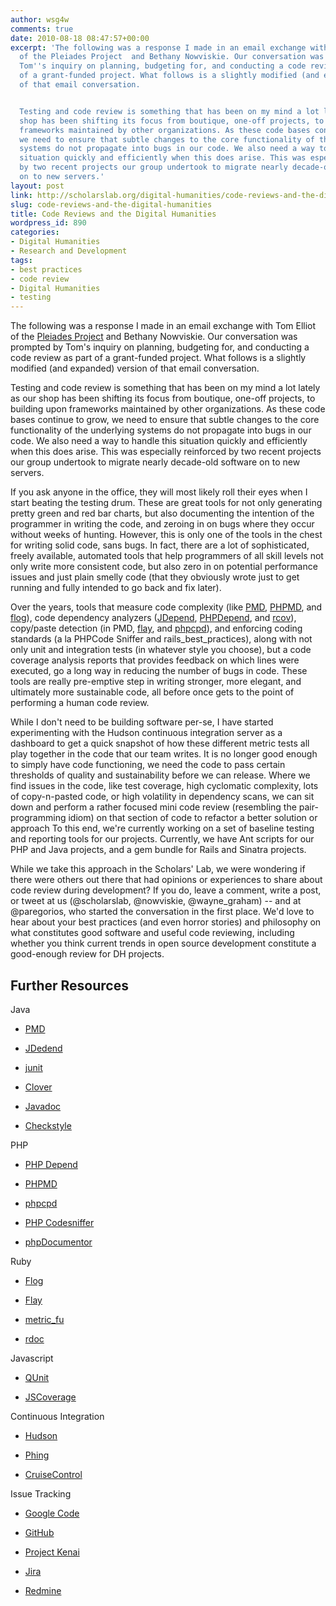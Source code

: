 ```yaml
---
author: wsg4w
comments: true
date: 2010-08-18 08:47:57+00:00
excerpt: 'The following was a response I made in an email exchange with Tom Elliot
  of the Pleiades Project  and Bethany Nowviskie. Our conversation was prompted by
  Tom''s inquiry on planning, budgeting for, and conducting a code review as part
  of a grant-funded project. What follows is a slightly modified (and expanded) version
  of that email conversation.


  Testing and code review is something that has been on my mind a lot lately as our
  shop has been shifting its focus from boutique, one-off projects, to building upon
  frameworks maintained by other organizations. As these code bases continue to grow,
  we need to ensure that subtle changes to the core functionality of the underlying
  systems do not propagate into bugs in our code. We also need a way to handle this
  situation quickly and efficiently when this does arise. This was especially reinforced
  by two recent projects our group undertook to migrate nearly decade-old software
  on to new servers.'
layout: post
link: http://scholarslab.org/digital-humanities/code-reviews-and-the-digital-humanities/
slug: code-reviews-and-the-digital-humanities
title: Code Reviews and the Digital Humanities
wordpress_id: 890
categories:
- Digital Humanities
- Research and Development
tags:
- best practices
- code review
- Digital Humanities
- testing
---
```


The following was a response I made in an email exchange with Tom Elliot of the [Pleiades Project](http://pleiades.stoa.org/) and Bethany Nowviskie. Our conversation was prompted by Tom's inquiry on planning, budgeting for, and conducting a code review as part of a grant-funded project. What follows is a slightly modified (and expanded) version of that email conversation.

Testing and code review is something that has been on my mind a lot lately as our shop has been shifting its focus from boutique, one-off projects, to building upon frameworks maintained by other organizations. As these code bases continue to grow, we need to ensure that subtle changes to the core functionality of the underlying systems do not propagate into bugs in our code. We also need a way to handle this situation quickly and efficiently when this does arise. This was especially reinforced by two recent projects our group undertook to migrate nearly decade-old software on to new servers.

If you ask anyone in the office, they will most likely roll their eyes when I start beating the testing drum. <!-- more --> These are great tools for not only generating pretty green and red bar charts, but also documenting the intention of the programmer in writing the code, and zeroing in on bugs where they occur without weeks of hunting. However, this is only one of the tools in the chest for writing solid code, sans bugs. In fact, there are a lot of sophisticated, freely available, automated tools that help programmers of all skill levels not only write more consistent code, but also zero in on potential performance issues and just plain smelly code (that they obviously wrote just to get running and fully intended to go back and fix later).

Over the years, tools that measure code complexity (like [PMD](http://pmd.sourceforge.net/), [PHPMD](http://phpmd.org/about.html), and [flog](http://ruby.sadi.st/Flog.html)), code dependency analyzers ([JDepend](http://www.clarkware.com/software/JDepend.html), [PHPDepend](http://pdepend.org/news.html), and [rcov](http://eigenclass.org/hiki.rb?rcov)), copy/paste detection (in PMD, [flay](http://ruby.sadi.st/Flay.html), and [phpcpd](http://github.com/sebastianbergmann/phpcpd)), and enforcing coding standards (a la PHPCode Sniffer and rails_best_practices), along with not only unit and integration tests (in whatever style you choose), but a code coverage analysis reports that provides feedback on which lines were executed, go a long way in reducing the number of bugs in code. These tools are really pre-emptive step in writing stronger, more elegant, and ultimately more sustainable code, all before once gets to the point of performing a human code review.

While I don't need to be building software per-se, I have started experimenting with the Hudson continuous integration server as a dashboard to get a quick snapshot of how these different metric tests all play together in the code that our team writes. It is no longer good enough to simply have code functioning, we need the code to pass certain thresholds of quality and sustainability before we can release. Where we find issues in the code, like test coverage, high cyclomatic complexity, lots of copy-n-pasted code, or high volatility in dependency scans, we can sit down and perform a rather focused mini code review (resembling the pair-programming idiom) on that section of code to refactor a better solution or approach To this end, we're currently working on a set of baseline testing and reporting tools for our projects. Currently, we have Ant scripts for our PHP and Java projects, and a gem bundle for Rails and Sinatra projects.

While we take this approach in the Scholars' Lab, we were wondering if there were others out there that had opinions or experiences to share about code review during development? If you do, leave a comment, write a post, or tweet at us (@scholarslab, @nowviskie, @wayne_graham) -- and at @paregorios, who started the conversation in the first place. We'd love to hear about your best practices (and even horror stories) and philosophy on what constitutes good software and useful code reviewing, including whether you think current trends in open source development constitute a good-enough review for DH projects.


## Further Resources


Java



	
  * [PMD](http://pmd.sourceforge.net/)

	
  * [JDedend](http://www.clarkware.com/software/JDepend.html)

	
  * [junit](http://www.junit.org/)

	
  * [Clover](http://www.atlassian.com/software/clover/)

	
  * [Javadoc](http://www.oracle.com/technetwork/java/javase/documentation/index-jsp-135444.html)

	
  * [Checkstyle](http://checkstyle.sourceforge.net/)


PHP

	
  * [PHP Depend](http://pdepend.org/news.html)

	
  * [PHPMD](http://phpmd.org/about.html)

	
  * [phpcpd](http://github.com/sebastianbergmann/phpcpd)

	
  * [PHP Codesniffer](http://pear.php.net/package/PHP_CodeSniffer/redirected)

	
  * [phpDocumentor](http://www.phpdoc.org/)


Ruby

	
  * [Flog](http://ruby.sadi.st/Flog.html)

	
  * [Flay](http://ruby.sadi.st/Flay.html)

	
  * [metric_fu](http://metric-fu.rubyforge.org/)

	
  * [rdoc](http://rdoc.sourceforge.net/)


Javascript

	
  * [QUnit](http://docs.jquery.com/QUnit)

	
  * [JSCoverage](http://siliconforks.com/jscoverage/)


Continuous Integration

	
  * [Hudson](http://hudson-ci.org/)

	
  * [Phing](http://phing.info/trac/)

	
  * [CruiseControl](http://cruisecontrol.sourceforge.net/)


Issue Tracking

	
  * [Google Code](https://code.google.com/hosting/)

	
  * [GitHub](http://github.com/)

	
  * [Project Kenai](http://kenai.com/)

	
  * [Jira](http://www.atlassian.com/software/jira/)

	
  * [Redmine](http://www.redmine.org/)


